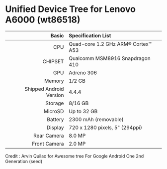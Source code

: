 Unified Device Tree for Lenovo A6000 (wt86518)
============================================================
Basic   | Specification List
-------:|:-------------------------
CPU     | Quad-core 1.2 GHz ARM® Cortex™ A53
CHIPSET | Qualcomm MSM8916 Snapdragon 410
GPU     | Adreno 306
Memory  | 1/2 GB
Shipped Android Version | 4.4.4
Storage | 8/16 GB
MicroSD | Up to 32 GB
Battery | 2300 mAh (removable)
Display | 720 x 1280 pixels, 5" (294ppi)
Rear Camera  | 8.0 MP
Front Camera | 2.0 MP

Credit : Arvin Quilao for Awesome tree For Google Android One 2nd Generation (seed)
